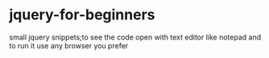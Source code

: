# jquery-for-beginners
small jquery snippets;to see the code open with text editor like notepad and to run it use any browser you prefer

